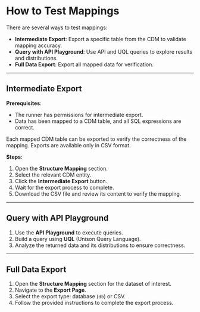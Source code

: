 # How to Test Mappings

There are several ways to test mappings:

- **Intermediate Export**: Export a specific table from the CDM to validate mapping accuracy.  
- **Query with API Playground**: Use API and UQL queries to explore results and distributions.  
- **Full Data Export**: Export all mapped data for verification.

---

## Intermediate Export

**Prerequisites**:  
- The runner has permissions for intermediate export.  
- Data has been mapped to a CDM table, and all SQL expressions are correct.

Each mapped CDM table can be exported to verify the correctness of the mapping. Exports are available only in CSV format.

**Steps**:  
1. Open the **Structure Mapping** section.  
2. Select the relevant CDM entity.  
3. Click the **Intermediate Export** button.  
4. Wait for the export process to complete.  
5. Download the CSV file and review its content to verify the mapping.

---

## Query with API Playground

1. Use the **API Playground** to execute queries.  
2. Build a query using **UQL** (Unison Query Language).  
3. Analyze the returned data and its distributions to ensure correctness.

---

## Full Data Export

1. Open the **Structure Mapping** section for the dataset of interest.  
2. Navigate to the **Export Page**.  
3. Select the export type: database (`db`) or CSV.  
4. Follow the provided instructions to complete the export process.  
